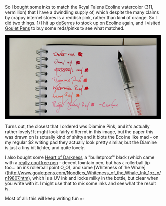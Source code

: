 So I bought some inks to match the Royal Talens Ecoline watercolor (311, vermillion) that I have a dwindling supply of, which despite the many claims by crappy internet stores is a reddish pink, rather than kind of orange. So I did two things. 1) I hit up [deSerres](http://www.deserres.ca/en-ca/search/ecoline-watersoluble-ink/ECOLINE) to stock up on Ecoline again, and I visited [Goulet Pens](gouletpens.com/Shop_All_Bottled_Ink_s/1106.htm) to buy some reds/pinks to see what matched.

<img src="/images/gouletinks.jpg">

Turns out, the closest that I ordered was Diamine Pink, and it's actually rather lovely! It might look fairly different in this image, but the paper this was drawn on is actually kind of shitty and it blots the Ecoline like mad - on my regular $2 writing pad they actually look pretty similar, but the Diamine is just a tiny bit lighter, and quite lovely.

I also bought some [Heart of Darkness](http://noodlersink.com/whats-new/heart-of-darkness), a "bulletproof" black (which came with a [really cool free pen](http://noodlersink.com/writing-instruments/the-rollerball-pen) - decent fountain pen, but has a rollerball tip too... an ink rollerball point O_O), and some [Whiteness of the Whale]((http://www.gouletpens.com/Noodlers_Whiteness_of_the_Whale_Ink_1oz_p/n19807.htm), which is a UV ink and looks milky in the bottle, but clear when you write with it. I might use that to mix some inks and see what the result is.

Most of all: this will keep writing fun =)